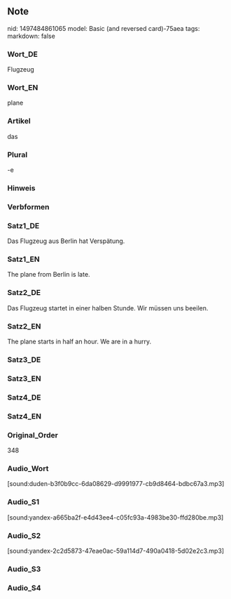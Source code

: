 ## Note
nid: 1497484861065
model: Basic (and reversed card)-75aea
tags: 
markdown: false

### Wort_DE
Flugzeug

### Wort_EN
plane

### Artikel
das

### Plural
-e

### Hinweis


### Verbformen


### Satz1_DE
Das Flugzeug aus Berlin hat Verspätung.

### Satz1_EN
The plane from Berlin is late.

### Satz2_DE
Das Flugzeug startet in einer halben Stunde. Wir müssen uns beeilen.

### Satz2_EN
The plane starts in half an hour. We are in a hurry.

### Satz3_DE


### Satz3_EN


### Satz4_DE


### Satz4_EN


### Original_Order
348

### Audio_Wort
[sound:duden-b3f0b9cc-6da08629-d9991977-cb9d8464-bdbc67a3.mp3]

### Audio_S1
[sound:yandex-a665ba2f-e4d43ee4-c05fc93a-4983be30-ffd280be.mp3]

### Audio_S2
[sound:yandex-2c2d5873-47eae0ac-59a114d7-490a0418-5d02e2c3.mp3]

### Audio_S3


### Audio_S4

